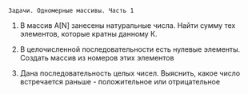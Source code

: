 	Задачи. Одномерные массивы. Часть 1	
<ol>
<li>В массив А[N] занесены натуральные числа. Найти сумму тех элементов, которые кратны данному К.</li>

<li><p>В целочисленной последовательности есть нулевые элементы. Создать массив из номеров этих элементов</li></p>

<li><p>Дана последовательность целых чисел. Выяснить, какое число встречается раньше - положительное или отрицательное</li></p>























</ol>